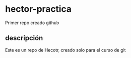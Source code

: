 # hector-practica
Primer repo creado github

## descripción
Este es un repo de Hecotr, creado solo para el curso de git

